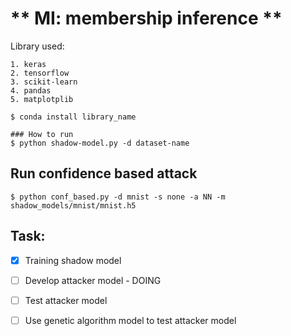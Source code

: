 # ** MI: membership inference **

Library used:
```
1. keras
2. tensorflow
3. scikit-learn
4. pandas
5. matplotplib

$ conda install library_name

### How to run
$ python shadow-model.py -d dataset-name

```

## Run confidence based attack
```
$ python conf_based.py -d mnist -s none -a NN -m shadow_models/mnist/mnist.h5

```


## Task:

- [x] Training shadow model
- [ ] Develop attacker model - DOING
- [ ] Test attacker model
- [ ] Use genetic algorithm model to test attacker model

